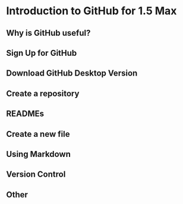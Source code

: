 # Introduction to GitHub for 1.5 Max
## Why is GitHub useful?
## Sign Up for GitHub
## Download GitHub Desktop Version
## Create a repository
## READMEs
## Create a new file
## Using Markdown
## Version Control
## Other
